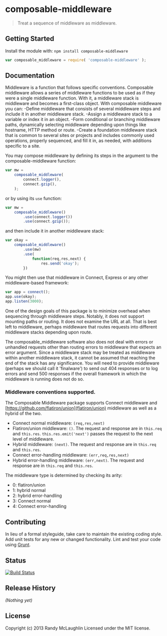 # composable-middleware

> Treat a sequence of middleware as middleware.

## Getting Started
Install the module with: `npm install composable-middleware`

```javascript
var composable_middleware = require( 'composable-middleware' );
```

## Documentation
Middleware is a function that follows specific conventions.  Composable middleware allows a series of middleware functions to be used as if they were a single middleware function.  With it, a middleware stack is middleware and becomes a first-class object.  With composable middleware you can:
-Define middleware that consists of several middleware steps and include it in another middleware stack.
-Assign a middleware stack to a variable or index it in an object.
-Form conditional or branching middleware paths, dynamically selecting middleware depending upon things like hostname, HTTP method or route.
-Create a foundation middleware stack that is common to several sites or projects and includes commonly used operations, properly sequenced, and fill it in, as needed, with additions specific to a site.

You may compose middleware by defining its steps in the argument to the composable-middleware function:

```javascript
var mw =
    composable_middleware(
        connect.logger(),
        connect.gzip(),
    );
```
or by using its `use` function:

```javascript
var mw =
    composable_middleware()
        .use(connect.logger())
        .use(connect.gzip());
```

and then include it in another middleware stack:
```javascript
var okay =
    composable_middleware()
        .use(mw)
        .use(
            function(req,res,next) {
                res.send('okay');
        })
```

You might then use that middleware in Connect, Express or any other middleware-based framework:
```javascript
var app = connect();
app.use(okay);
app.listen(3000);
```

One of the design goals of this package is to minimize overhead when sequencing through middleware steps.  Notably, it does not support mounting paths or routing.  It does not examine the URL at all.  That is best left to middleware, perhaps middleware that routes requests into different middleware stacks depending upon route.

The composable_middleware software also does not deal with errors or unhandled requests other than routing errors to middleware that expects an error argument.  Since a middleware stack may be treated as middleware within another middleware stack, it cannot be assumed that reaching the end of the stack has any significance.  You will need to provide middleware (perhaps we should call it 'finalware') to send out 404 responses or to log errors and send 500 responses if the overall framework in which the middleware is running does not do so.

### Middleware conventions supported.

The Composable Middleware package supports Connect middleware and [https://github.com/flatiron/union](flatiron/union) middleware as well as a hybrid of the two.

- Connect normal middleware: `(req,res,next)`
- Flatiron/union middleware: `()`.  The request and response are in `this.req` and `this.res`.  `this.res.emit('next')` passes the request to the next level of middleware.
- Hybrid middleware: `(next)`. The request and response are in `this.req` and `this.res`.
- Connect error-handling middleware: `(err,req,res,next)`
- Hybrid error-handling middleware: `(err,next)`. The request and response are in `this.req` and `this.res`.

The middleware type is determined by checking its arity:
- 0: flatiron/union
- 1: hybrid normal
- 2: hybrid error-handling
- 3: Connect normal
- 4: Connect error-handling




## Contributing
In lieu of a formal styleguide, take care to maintain the existing coding style. Add unit tests for any new or changed functionality. Lint and test your code using [Grunt](http://gruntjs.com/).

## Status
[![Build Status](https://secure.travis-ci.org/randymized/composable-middleware.png?branch=master)](http://travis-ci.org/randymized/composable-middleware)

## Release History
_(Nothing yet)_

## License
Copyright (c) 2013 Randy McLaughlin
Licensed under the MIT license.
